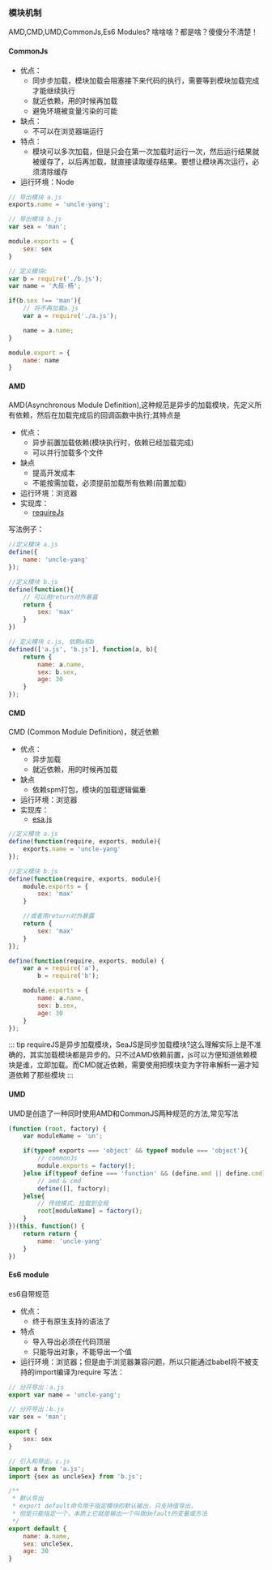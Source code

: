 ### 模块机制
AMD,CMD,UMD,CommonJs,Es6 Modules? 啥啥啥？都是啥？傻傻分不清楚！

#### CommonJs

* 优点：
    * 同步步加载，模块加载会阻塞接下来代码的执行，需要等到模块加载完成才能继续执行
    * 就近依赖，用的时候再加载
    * 避免环境被变量污染的可能
* 缺点：
    * 不可以在浏览器端运行
* 特点：
    * 模块可以多次加载，但是只会在第一次加载时运行一次，然后运行结果就被缓存了，以后再加载，就直接读取缓存结果。要想让模块再次运行，必须清除缓存
* 运行环境：Node
``` js
// 导出模块 a.js
exports.name = 'uncle-yang';

// 导出模块 b.js
var sex = 'man';

module.exports = {
    sex: sex
}

// 定义模块c
var b = require('./b.js');
var name = '大叔·杨';

if(b.sex !== 'man'){
    // 将不再加载a.js
    var a = require('./a.js');

    name = a.name;
}

module.export = {
    name: name
}
```

#### AMD
AMD(Asynchronous Module Definition),这种规范是异步的加载模块，先定义所有依赖，然后在加载完成后的回调函数中执行;其特点是

* 优点：
    * 异步前置加载依赖(模块执行时，依赖已经加载完成)
    * 可以并行加载多个文件
* 缺点
    * 提高开发成本
    * 不能按需加载，必须提前加载所有依赖(前置加载)
* 运行环境：浏览器
* 实现库：
    * [requireJs](http://www.requirejs.cn/)

写法例子：
``` js
//定义模块 a.js
define({
    name: 'uncle-yang'
});

//定义模块 b.js
define(function(){
    // 可以用return对外暴露
    return {
        sex: 'max'
    }
})

// 定义模块 c.js, 依赖a和b
defined(['a.js', 'b.js'], function(a, b){
    return {
        name: a.name,
        sex: b.sex,
        age: 30
    }
});
```

#### CMD
CMD (Common Module Definition)，就近依赖

* 优点：
    * 异步加载
    * 就近依赖，用的时候再加载
* 缺点
    * 依赖spm打包，模块的加载逻辑偏重
* 运行环境：浏览器
* 实现库：
    * [esa.js](https://seajs.github.io/seajs/docs/#intro)

``` js
//定义模块 a.js
define(function(require, exports, module){
    exports.name = 'uncle-yang'
});

//定义模块 b.js
define(function(require, exports, module){
    module.exports = {
        sex: 'max'
    }

    //或者用return对外暴露
    return {
        sex: 'max'
    }
});

define(function(require, exports, module) {
    var a = require('a'),
        b = require('b');

    module.exports = {
        name: a.name,
        sex: b.sex,
        age: 30
    }
});
```

::: tip
requireJS是异步加载模块，SeaJS是同步加载模块?这么理解实际上是不准确的，其实加载模块都是异步的。只不过AMD依赖前置，js可以方便知道依赖模块是谁，立即加载。而CMD就近依赖，需要使用把模块变为字符串解析一遍才知道依赖了那些模块
:::

#### UMD
UMD是创造了一种同时使用AMD和CommonJS两种规范的方法,常见写法

``` js
(function (root, factory) {
    var moduleName = 'un';

    if(typeof exports === 'object' && typeof module === 'object'){
        // commonJs
		module.exports = factory();
    }else if(typeof define === 'function' && (define.amd || define.cmd)){
        // amd & cmd
		define([], factory);
    }else{
        // 传统模式，挂载到全局
		root[moduleName] = factory();
    }
})(this, function() {
    return return {
        name: 'uncle-yang'
    }
})
```

#### Es6 module
es6自带规范

* 优点：
    * 终于有原生支持的语法了
* 特点
    * 导入导出必须在代码顶层
    * 只能导出对象，不能导出一个值
* 运行环境：浏览器；但是由于浏览器兼容问题，所以只能通过babel将不被支持的import编译为require
写法：
``` js
// 分开导出：a.js
export var name = 'uncle-yang';

// 分开导出：b.js
var sex = 'man';

export {
    sex: sex
}

// 引入和导出，c.js
import a from 'a.js';
import {sex as uncleSex} from 'b.js';

/**
 * 默认导出 
 * export default命令用于指定模块的默认输出，只支持值导出，
 * 但是只能指定一个，本质上它就是输出一个叫做default的变量或方法
 */
export default {
    name: a.name,
    sex: uncleSex,
    age: 30
}
```
